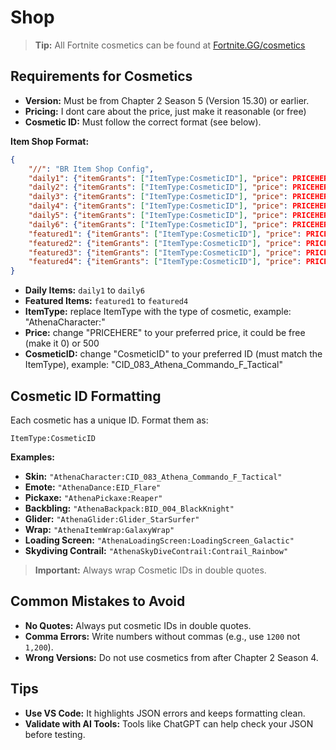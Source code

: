 # Shop
> **Tip:** All Fortnite cosmetics can be found at [Fortnite.GG/cosmetics](https://fortnite.gg/cosmetics)
## Requirements for Cosmetics

- **Version:** Must be from Chapter 2 Season 5 (Version 15.30) or earlier.
- **Pricing:** I dont care about the price, just make it reasonable (or free)
- **Cosmetic ID:** Must follow the correct format (see below).

**Item Shop Format:**
```json
{
    "//": "BR Item Shop Config",
    "daily1": {"itemGrants": ["ItemType:CosmeticID"], "price": PRICEHERE},
    "daily2": {"itemGrants": ["ItemType:CosmeticID"], "price": PRICEHERE},
    "daily3": {"itemGrants": ["ItemType:CosmeticID"], "price": PRICEHERE},
    "daily4": {"itemGrants": ["ItemType:CosmeticID"], "price": PRICEHERE},
    "daily5": {"itemGrants": ["ItemType:CosmeticID"], "price": PRICEHERE},
    "daily6": {"itemGrants": ["ItemType:CosmeticID"], "price": PRICEHERE},
    "featured1": {"itemGrants": ["ItemType:CosmeticID"], "price": PRICEHERE},
    "featured2": {"itemGrants": ["ItemType:CosmeticID"], "price": PRICEHERE},
    "featured3": {"itemGrants": ["ItemType:CosmeticID"], "price": PRICEHERE},
    "featured4": {"itemGrants": ["ItemType:CosmeticID"], "price": PRICEHERE}
}
```
- **Daily Items:** `daily1` to `daily6`
- **Featured Items:** `featured1` to `featured4`
- **ItemType:** replace ItemType with the type of cosmetic, example: "AthenaCharacter:"
- **Price:** change "PRICEHERE" to your preferred price, it could be free (make it 0) or 500
- **CosmeticID:** change "CosmeticID" to your preferred ID (must match the ItemType), example: "CID_083_Athena_Commando_F_Tactical"
  
## Cosmetic ID Formatting

Each cosmetic has a unique ID. Format them as:

```
ItemType:CosmeticID
```

**Examples:**

- **Skin:** `"AthenaCharacter:CID_083_Athena_Commando_F_Tactical"`
- **Emote:** `"AthenaDance:EID_Flare"`
- **Pickaxe:** `"AthenaPickaxe:Reaper"`
- **Backbling:** `"AthenaBackpack:BID_004_BlackKnight"`
- **Glider:** `"AthenaGlider:Glider_StarSurfer"`
- **Wrap:** `"AthenaItemWrap:GalaxyWrap"`
- **Loading Screen:** `"AthenaLoadingScreen:LoadingScreen_Galactic"`
- **Skydiving Contrail:** `"AthenaSkyDiveContrail:Contrail_Rainbow"`

> **Important:** Always wrap Cosmetic IDs in double quotes.

## Common Mistakes to Avoid

- **No Quotes:** Always put cosmetic IDs in double quotes.
- **Comma Errors:** Write numbers without commas (e.g., use `1200` not `1,200`).
- **Wrong Versions:** Do not use cosmetics from after Chapter 2 Season 4.

## Tips

- **Use VS Code:** It highlights JSON errors and keeps formatting clean.
- **Validate with AI Tools:** Tools like ChatGPT can help check your JSON before testing.
